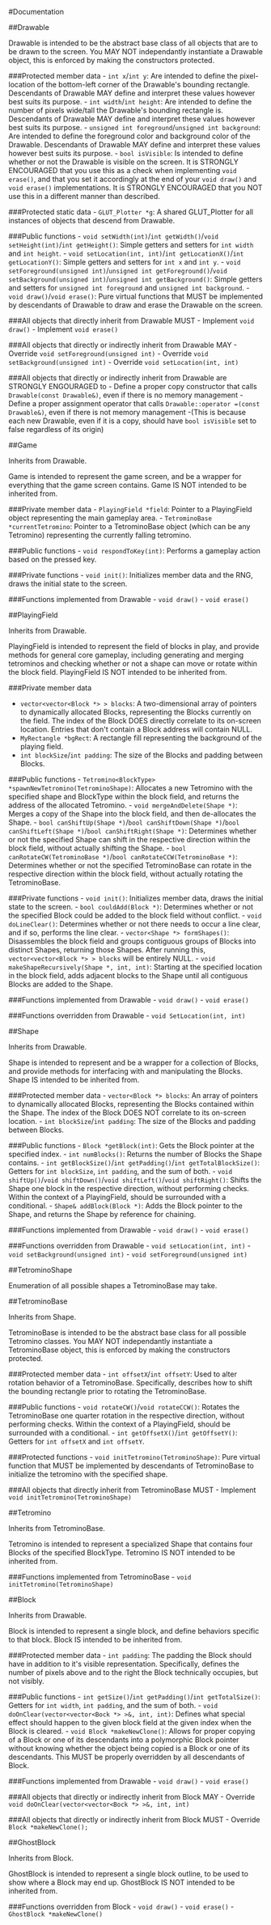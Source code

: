 #Documentation

##Drawable

Drawable is intended to be the abstract base class of all objects that are to be drawn to the screen. You MAY NOT
  independantly instantiate a Drawable object, this is enforced by making the constructors protected.

###Protected member data
    - `int x`/`int y`: Are intended to define the pixel-location of the bottom-left corner of the Drawable's bounding
      rectangle. Descendants of Drawable MAY define and interpret these values however best suits its purpose.
    - `int width`/`int height`: Are intended to define the number of pixels wide/tall the Drawable's bounding rectangle
      is. Descendants of Drawable MAY define and interpret these values however best suits its purpose.
    - `unsigned int foreground`/`unsigned int background`: Are intended to define the foreground color and background
      color of the Drawable. Descendants of Drawable MAY define and interpret these values however best suits its
      purpose.
    - `bool isVisible`: Is intended to define whether or not the Drawable is visible on the screen. It is STRONGLY
      ENCOURAGED that you use this as a check when implementing `void erase()`, and that you set it accordingly
      at the end of your `void draw()` and `void erase()` implementations. It is STRONGLY ENCOURAGED that you NOT use
      this in a different manner than described.
      
###Protected static data
    - `GLUT_Plotter *g`: A shared GLUT_Plotter for all instances of objects that descend from Drawable.
 
###Public functions
    - `void setWidth(int)`/`int getWidth()`/`void setHeight(int)`/`int getHeight()`: Simple getters and setters for
      `int width` and `int height`.
    - `void setLocation(int, int)`/`int getLocationX()`/`int getLocationY()`: Simple getters and setters for `int x`
      and `int y`.
    - `void setForeground(unsigned int)`/`unsigned int getForeground()`/`void setBackground(unsigned int)`/`unsigned
      int getBackground()`: Simple getters and setters for `unsigned int foreground` and `unsigned int background`.
    - `void draw()`/`void erase()`: Pure virtual functions that MUST be implemented by descendants of Drawable to draw
      and erase the Drawable on the screen.

###All objects that directly inherit from Drawable MUST
    - Implement `void draw()`
    - Implement `void erase()`

###All objects that directly or indirectly inherit from Drawable MAY
    - Override `void setForeground(unsigned int)`
    - Override `void setBackground(unsigned int)`
    - Override `void setLocation(int, int)`

###All objects that directly or indirectly inherit from Drawable are STRONGLY ENGOURAGED to
    - Define a proper copy constructor that calls `Drawable(const Drawable&)`, even if there is no memory management
    - Define a proper assignment operator that calls `Drawable::operator =(const Drawable&)`, even if there is not
      memory management
    -(This is because each new Drawable, even if it is a copy, should have `bool isVisible` set to false regardless of its
      origin)
      
      
##Game

Inherits from Drawable.

Game is intended to represent the game screen, and be a wrapper for everything that the game screen contains. Game IS
  NOT intended to be inherited from.

###Private member data
    - `PlayingField *field`: Pointer to a PlayingField object representing the main gameplay area.
    - `TetrominoBase *currentTetromino`: Pointer to a TetrominoBase object (which can be any Tetromino<BlockType>)
      representing the currently falling tetromino.

###Public functions
    - `void respondToKey(int)`: Performs a gameplay action based on the pressed key.

###Private functions
    - `void init()`: Initializes member data and the RNG, draws the initial state to the screen.

###Functions implemented from Drawable
    - `void draw()`
    - `void erase()`
    

##PlayingField

Inherits from Drawable.

PlayingField is intended to represent the field of blocks in play, and provide methods for general core gameplay,
  including generating and merging tetrominos and checking whether or not a shape can move or rotate within the block
  field. PlayingField IS NOT intended to be inherited from.

###Private member data
   - `vector<vector<Block *> > blocks`: A two-dimensional array of pointers to dynamically allocated Blocks,
     representing the Blocks currently on the field. The index of the Block DOES directly correlate to its on-screen
     location. Entries that don't contain a Block address will contain NULL.
   - `MyRectangle *bgRect`: A rectangle fill representing the background of the playing field.
   - `int blockSize`/`int padding`: The size of the Blocks and padding between Blocks.

###Public functions
    - `Tetromino<BlockType> *spawnNewTetromino(TetrominoShape)`: Allocates a new Tetromino<BlockType> with the
      specified shape and BlockType within the block field, and returns the address of the allocated
      Tetromino<BlockType>.
    - `void mergeAndDelete(Shape *)`: Merges a copy of the Shape into the block field, and then de-allocates the Shape.
    - `bool canShiftUp(Shape *)`/`bool canShiftDown(Shape *)`/`bool canShiftLeft(Shape *)`/`bool
      canShiftRight(Shape *)`: Determines whether or not the specified Shape can shift in the respective direction
      within the block field, without actually shifting the Shape.
    - `bool canRotateCW(TetrominoBase *)`/`bool canRotateCCW(TetrominoBase *)`: Determines whether or not the specified
      TetrominoBase can rotate in the respective direction within the block field, without actually rotating the
      TetrominoBase.

###Private functions
    - `void init()`: Initializes member data, draws the initial state to the screen.
    - `bool couldAdd(Block *)`: Determines whether or not the specified Block could be added to the block field without
      conflict.
    - `void doLineClear()`: Determines whether or not there needs to occur a line clear, and if so, performs the line
      clear.
    - `vector<Shape *> formShapes()`: Disassembles the block field and groups contiguous groups of Blocks into distinct
      Shapes, returning those Shapes. After running this, `vector<vector<Block *> > blocks` will be entirely NULL.
    - `void makeShapeRecursively(Shape *, int, int)`: Starting at the specified location in the block field, adds
      adjacent blocks to the Shape until all contiguous Blocks are added to the Shape.

###Functions implemented from Drawable
    - `void draw()`
    - `void erase()`

###Functions overridden from Drawable
    - `void SetLocation(int, int)`


##Shape

Inherits from Drawable.

Shape is intended to represent and be a wrapper for a collection of Blocks, and provide methods for interfacing with
  and manipulating the Blocks. Shape IS intended to be inherited from.

###Protected member data
    - `vector<Block *> blocks`: An array of pointers to dynamically allocated Blocks, representing the Blocks contained
      within the Shape. The index of the Block DOES NOT correlate to its on-screen location.
    - `int blockSize`/`int padding`: The size of the Blocks and padding between Blocks.

###Public functions
    - `Block *getBlock(int)`: Gets the Block pointer at the specified index.
    - `int numBlocks()`: Returns the number of Blocks the Shape contains.
    - `int getBlockSize()`/`int getPadding()`/`int getTotalBlockSize()`: Getters for `int blockSize`, `int padding`,
      and the sum of both.
    - `void shiftUp()`/`void shiftDown()`/`void shiftLeft()`/`void shiftRight()`: Shifts the Shape one block in the
      respective direction, without performing checks. Within the context of a PlayingField, should be surrounded
      with a conditional.
    - `Shape& addBlock(Block *)`: Adds the Block pointer to the Shape, and returns the Shape by reference for chaining.

###Functions implemented from Drawable
    - `void draw()`
    - `void erase()`

###Functions overridden from Drawable
    - `void setLocation(int, int)`
    - `void setBackground(unsigned int)`
    - `void setForeground(unsigned int)`
    
    

##TetrominoShape

Enumeration of all possible shapes a TetrominoBase may take.
 

##TetrominoBase

Inherits from Shape.

TetrominoBase is intended to be the abstract base class for all possible Tetromino<BlockType> classes. You MAY NOT
  independantly instantiate a TetrominoBase object, this is enforced by making the constructors protected.

###Protected member data
    - `int offsetX`/`int offsetY`: Used to alter rotation behavior of a TetrominoBase. Specifically, describes how to
      shift the bounding rectangle prior to rotating the TetrominoBase.

###Public functions
    - `void rotateCW()`/`void rotateCCW()`: Rotates the TetrominoBase one quarter rotation in the respective direction,
      without performing checks. Within the context of a PlayingField, should be surrounded with a conditional.
    - `int getOffsetX()`/`int getOffsetY()`: Getters for `int offsetX` and `int offsetY`.

###Protected functions
    - `void initTetromino(TetrominoShape)`: Pure virtual function that MUST be implemented by descendants of
      TetrominoBase to initialize the tetromino with the specified shape.

###All objects that directly inherit from TetrominoBase MUST
    - Implement `void initTetromino(TetrominoShape)`

    

##Tetromino<BlockType>

Inherits from TetrominoBase.

Tetromino<BlockType> is intended to represent a specialized Shape that contains four Blocks of the specified
  BlockType. Tetromino<BlockType> IS NOT intended to be inherited from.

###Functions implemented from TetrominoBase
    - `void initTetromino(TetrominoShape)`

    

##Block

Inherits from Drawable.

Block is intended to represent a single block, and define behaviors specific to that block. Block IS intended to be
  inherited from.

###Protected member data
    - `int padding`: The padding the Block should have in addition to it's visible representation. Specifically, defines
      the number of pixels above and to the right the Block technically occupies, but not visibly.

###Public functions
    - `int getSize()`/`int getPadding()`/`int getTotalSize()`: Getters for `int width`, `int padding`, and the sum
      of both.
    - `void doOnClear(vector<vector<Bock *> >&, int, int)`: Defines what special effect should happen to the given
      block field at the given index when the Block is cleared.
    - `void Block *makeNewClone()`: Allows for proper copying of a Block or one of its descendants into a polymorphic
      Block pointer without knowing whether the object being copied is a Block or one of its descendants. This MUST
      be properly overridden by all descendants of Block.

###Functions implemented from Drawable
    - `void draw()`
    - `void erase()`

###All objects that directly or indirectly inherit from Block MAY
    - Override `void doOnClear(vector<vector<Bock *> >&, int, int)`

###All objects that directly or indirectly inherit from Block MUST
    - Override `Block *makeNewClone();`

    

##GhostBlock

Inherits from Block.

GhostBlock is intended to represent a single block outline, to be used to show where a Block may end up. GhostBlock
  IS NOT intended to be inherited from.

###Functions overridden from Block
    - `void draw()`
    - `void erase()`
    - `GhostBlock *makeNewClone()`